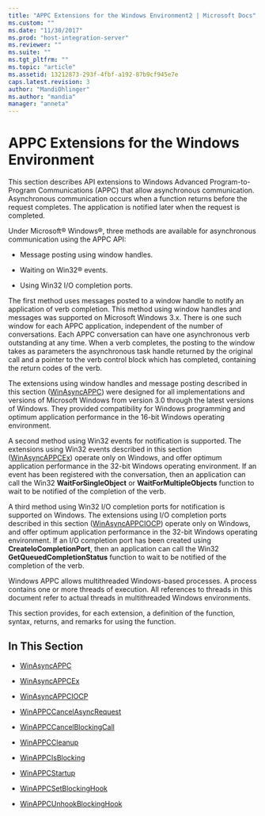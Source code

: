 ```yaml
---
title: "APPC Extensions for the Windows Environment2 | Microsoft Docs"
ms.custom: ""
ms.date: "11/30/2017"
ms.prod: "host-integration-server"
ms.reviewer: ""
ms.suite: ""
ms.tgt_pltfrm: ""
ms.topic: "article"
ms.assetid: 13212873-293f-4fbf-a192-87b9cf945e7e
caps.latest.revision: 3
author: "MandiOhlinger"
ms.author: "mandia"
manager: "anneta"
---
```

# APPC Extensions for the Windows Environment
This section describes API extensions to Windows Advanced Program-to-Program Communications (APPC) that allow asynchronous communication. Asynchronous communication occurs when a function returns before the request completes. The application is notified later when the request is completed.  
  
 Under Microsoft® Windows®, three methods are available for asynchronous communication using the APPC API:  
  
-   Message posting using window handles.  
  
-   Waiting on Win32® events.  
  
-   Using Win32 I/O completion ports.  
  
 The first method uses messages posted to a window handle to notify an application of verb completion. This method using window handles and messages was supported on Microsoft Windows 3.x. There is one such window for each APPC application, independent of the number of conversations. Each APPC conversation can have one asynchronous verb outstanding at any time. When a verb completes, the posting to the window takes as parameters the asynchronous task handle returned by the original call and a pointer to the verb control block which has completed, containing the return codes of the verb.  
  
 The extensions using window handles and message posting described in this section ([WinAsyncAPPC](../core/winasyncappc1.md)) were designed for all implementations and versions of Microsoft Windows from version 3.0 through the latest versions of Windows. They provided compatibility for Windows programming and optimum application performance in the 16-bit Windows operating environment.  
  
 A second method using Win32 events for notification is supported. The extensions using Win32 events described in this section ([WinAsyncAPPCEx](../core/winasyncappcex1.md)) operate only on Windows, and offer optimum application performance in the 32-bit Windows operating environment. If an event has been registered with the conversation, then an application can call the Win32 **WaitForSingleObject** or **WaitForMultipleObjects** function to wait to be notified of the completion of the verb.  
  
 A third method using Win32 I/O completion ports for notification is supported on Windows. The extensions using I/O completion ports described in this section ([WinAsyncAPPCIOCP](../core/winasyncappciocp2.md)) operate only on Windows, and offer optimum application performance in the 32-bit Windows operating environment. If an I/O completion port has been created using **CreateIoCompletionPort**, then an application can call the Win32 **GetQueuedCompletionStatus** function to wait to be notified of the completion of the verb.  
  
 Windows APPC allows multithreaded Windows-based processes. A process contains one or more threads of execution. All references to threads in this document refer to actual threads in multithreaded Windows environments.  
  
 This section provides, for each extension, a definition of the function, syntax, returns, and remarks for using the function.  
  
## In This Section  
  
-   [WinAsyncAPPC](../core/winasyncappc1.md)  
  
-   [WinAsyncAPPCEx](../core/winasyncappcex1.md)  
  
-   [WinAsyncAPPCIOCP](../core/winasyncappciocp2.md)  
  
-   [WinAPPCCancelAsyncRequest](../core/winappccancelasyncrequest2.md)  
  
-   [WinAPPCCancelBlockingCall](../core/winappccancelblockingcall1.md)  
  
-   [WinAPPCCleanup](../core/winappccleanup1.md)  
  
-   [WinAPPCIsBlocking](../core/winappcisblocking1.md)  
  
-   [WinAPPCStartup](../core/winappcstartup1.md)  
  
-   [WinAPPCSetBlockingHook](../core/winappcsetblockinghook1.md)  
  
-   [WinAPPCUnhookBlockingHook](../core/winappcunhookblockinghook2.md)